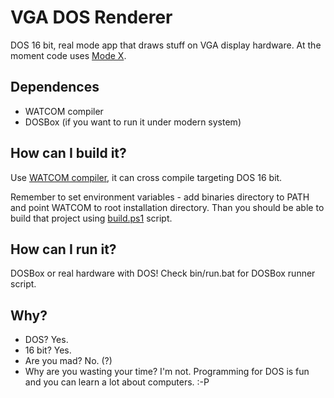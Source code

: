 # VGA DOS Renderer
DOS 16 bit, real mode app that draws stuff on VGA display hardware.
At the moment code uses [Mode X](https://en.wikipedia.org/wiki/Mode_X).

## Dependences
* WATCOM compiler
* DOSBox (if you want to run it under modern system)

## How can I build it?
Use [WATCOM compiler](https://github.com/open-watcom/open-watcom-v2), it can cross compile targeting DOS 16 bit.

Remember to set environment variables - add binaries directory to PATH and point WATCOM to root installation directory. Than you should be able to build that project using [build.ps1](https://github.com/andrzejdus/vga-renderer/blob/master/build.ps1) script.

## How can I run it?
DOSBox or real hardware with DOS! Check bin/run.bat for DOSBox runner script.

## Why?
* DOS? Yes.
* 16 bit? Yes.
* Are you mad? No. (?)
* Why are you wasting your time? I'm not. Programming for DOS is fun and you can learn a lot about computers. :-P
